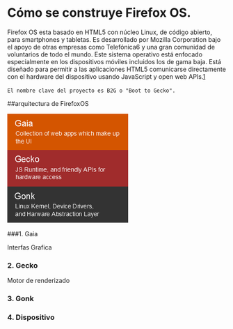 Cómo se construye Firefox OS.
=============================

Firefox OS esta basado en HTML5 con núcleo Linux, de código abierto, para smartphones y tabletas. Es desarrollado por Mozilla Corporation bajo el apoyo de otras empresas como Telefónica6 y una gran comunidad de voluntarios de todo el mundo. Este sistema operativo está enfocado especialmente en los dispositivos móviles incluidos los de gama baja. Está diseñado para permitir a las aplicaciones HTML5 comunicarse directamente con el hardware del dispositivo usando JavaScript y open web APIs.[1](http://es.wikipedia.org/wiki/Firefox_OS) 

`El nombre clave del proyecto es B2G o "Boot to Gecko".`

##arquitectura de FirefoxOS

![Arquitectura del sistema](media/images/firefox_os_arch.png)

###1. Gaia

Interfas Grafica

### 2. Gecko

Motor de renderizado

### 3. Gonk


### 4. Dispositivo